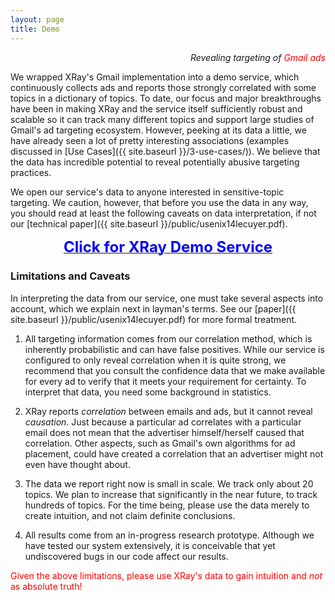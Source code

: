 ```yaml
---
layout: page
title: Demo
---
```


<p class="message" align="right">
  <i>Revealing targeting of <font color="red">Gmail ads</font></i>
</p>

We wrapped XRay's Gmail implementation into a demo service, which
continuously collects ads and reports those strongly correlated with
some topics in a dictionary of topics.  To date, our focus and major
breakthroughs have been in making XRay and the service itself sufficiently
robust and scalable so it can track many different topics and support
large studies of Gmail's ad targeting ecosystem.  However, peeking at
its data a little, we have already seen a lot of pretty interesting
associations (examples discussed in [Use Cases]({{ site.baseurl }}/3-use-cases/)).
We believe that the data has incredible potential to reveal potentially
abusive targeting practices.

We open our service's data to anyone interested in sensitive-topic
targeting.  We caution, however, that before you use the data in any way,
you should read at least the following caveats on data interpretation, if
not our [technical paper]({{ site.baseurl }}/public/usenix14lecuyer.pdf).

<center>
  <a href="http://data.lec.io/">
    <font size="5pt" color="blue"><b>Click for XRay Demo Service</b></font>
  </a>
</center>

<h3 id="caveats">Limitations and Caveats</h3>

In interpreting the data from our service, one must take several aspects
into account, which we explain next in layman's terms.  See our
[paper]({{ site.baseurl }}/public/usenix14lecuyer.pdf) for more formal treatment.

1. All targeting information comes from our correlation method, which is
inherently probabilistic and can have false positives.  While our service
is configured to only reveal correlation when it is quite strong, we
recommend that you consult the confidence data that we make available for
every ad to verify that it meets your requirement for certainty.  To interpret
that data, you need some background in statistics.

2. XRay reports *correlation* between emails and ads, but it cannot
reveal *causation*.  Just because a particular ad correlates with a particular
email does not mean that the advertiser himself/herself caused that correlation.
Other aspects, such as Gmail's own algorithms for ad placement, could have
created a correlation that an advertiser might not even have thought about.

3. The data we report right now is small in scale.  We track only about 20
topics. We plan to increase that significantly in the near future, to
track hundreds of topics.  For the time being, please use the data merely to
create intuition, and not claim definite conclusions.

4. All results come from an in-progress research prototype.  Although we
have tested our system extensively, it is conceivable that yet undiscovered
bugs in our code affect our results.

<font color="red">Given the above limitations, please use XRay's data to
gain intuition and *not* as absolute truth!</font>

